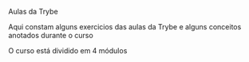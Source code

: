 Aulas da Trybe

Aqui constam alguns exercicios das aulas da Trybe e alguns conceitos anotados durante o curso

O curso está dividido em 4 módulos